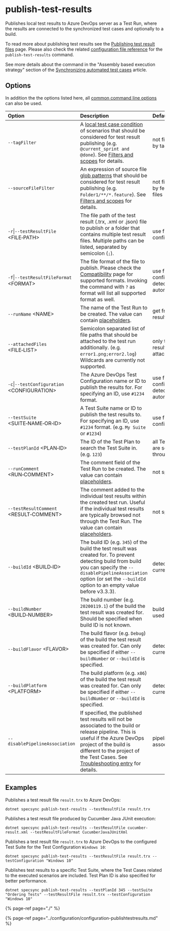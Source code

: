 # publish-test-results

Publishes local test results to Azure DevOps server as a Test Run, where the results are connected to the synchronized test cases and optionally to a build.

To read more about publishing test results see the [Publishing test result files](../../features/test-result-publishing-features/publishing-test-result-files.md) page. Please also check the related [configuration file reference](../configuration/configuration-publishtestresults.md) for the `publish-test-results` command.

See more details about the command in the "Assembly based execution strategy" section of the [Synchronizing automated test cases](../../important-concepts/synchronizing-automated-test-cases.md) article.

## Options

In addition the the options listed here, all [common command line options](./#common-command-line-options) can also be used.

| Option | Description | Default |
| :--- | :--- | :--- |
| `--tagFilter` | A [local test case condition](../../features/general-features/local-test-case-conditions.md) of scenarios that should be considered for test result publishing \(e.g. `@current_sprint and @done`\). See [Filters and scopes](../../important-concepts/filters-and-scopes.md) for details. | not filtered by tags |
| `--sourceFileFilter` | An expression of source file [glob patterns](https://en.wikipedia.org/wiki/Glob_%28programming%29) that should be considered for test result publishing (e.g. `Folder1/**/*.feature`). See [Filters and scopes](../../important-concepts/filters-and-scopes.md) for details. | not filtered by feature files |
| `-r`\|`--testResultFile` &lt;FILE&#x2011;PATH&gt; | The file path of the test result (.trx, .xml or .json) file to publish or a folder that contains multiple test result files. Multiple paths can be listed, separated by semicolon (`;`). | use from config file |
| `-f`\|`--testResultFileFormat` &lt;FORMAT&gt; | The file format of the file to publish. Please check the [Compatibility](../compatibility.md#supported-test-result-formats) page for supported formats. Invoking the command with `?` as format will list all supported format as well. | use from config file or detect automatically |
| `--runName` &lt;NAME&gt; | The name of the Test Run to be created. The value can contain [placeholders](../configuration/configuration-publishtestresults.md#setting-placeholders). | get from test result file |
| `--attachedFiles` &lt;FILE&#x2011;LIST&gt; | Semicolon separated list of file paths that should be attached to the test run additionally. (e.g. `error1.png;error2.log`) Wildcards are currently not supported. | only test result file attached |
| `-c`\|`--testConfiguration` &lt;CONFIGURATION&gt; | The Azure DevOps Test Configuration name or ID to publish the results for. For specifying an ID, use `#1234` format. | use from config file or detect automatically |
| `--testSuite` &lt;SUITE&#x2011;NAME&#x2011;OR&#x2011;ID&gt; | A Test Suite name or ID to publish the test results to. For specifying an ID, use `#1234` format. (e.g. `My Suite` or `#1234`) | use from config file |
| `--testPlanId` &lt;PLAN&#x2011;ID&gt; | The ID of the Test Plan to search the Test Suite in. (e.g. `123`) | all Test Plans are scanned through |
| `--runComment` &lt;RUN&#x2011;COMMENT&gt; | The comment field of the Test Run to be created. The value can contain [placeholders](../configuration/configuration-publishtestresults.md#setting-placeholders). | not specified |
| `--testResultComment` &lt;RESULT&#x2011;COMMENT&gt; | The comment added to the individual test results within the created test run. Useful if the individual test results are typically browsed not through the Test Run. The value can contain [placeholders](../configuration/configuration-publishtestresults.md#setting-placeholders). | not specified |
| `--buildId` &lt;BUILD&#x2011;ID&gt; | The build ID (e.g. `345`) of the build the test result was created for. To prevent detecting build from build you can specify the `--disablePipelineAssociation` option (or set the `--buildId` option to an empty value before v3.3.3). | detect from current build |
| `--buildNumber` &lt;BUILD&#x2011;NUMBER&gt; | The build number (e.g. `20200119.1`) of the build the test result was created for. Should be specified when build ID is not known. | build ID is used |
| `--buildFlavor` &lt;FLAVOR&gt; | The build flavor (e.g. `Debug`) of the build the test result was created for. Can only be specified if either `--buildNumber` or `--buildId` is specified. | detect from current build |
| `--buildPlatform` &lt;PLATFORM&gt; | The build platform (e.g. `x86`) of the build the test result was created for. Can only be specified if either `--buildNumber` or `--buildId` is specified. | detect from current build |
| `--disablePipelineAssociation` | If specified, the published test results will not be associated to the build or release pipeline. This is useful if the Azure DevOps project of the build is different to the project of the Test Cases. See [Troubleshooting entry](../../contact/troubleshooting.md#pipeline-not-found) for details. | pipelines are associated |

## Examples

Publishes a test result file `result.trx` to Azure DevOps:

```text
dotnet specsync publish-test-results --testResultFile result.trx
```

Publishes a test result file produced by Cucumber Java JUnit execution:

```text
dotnet specsync publish-test-results --testResultFile cucumber-result.xml --testResultFileFormat CucumberJavaJUnitXml
```

Publishes a test result file `result.trx` to Azure DevOps to the configured Test Suite for the Test Configuration `Windows 10`:

```text
dotnet specsync publish-test-results --testResultFile result.trx --testConfiguration "Windows 10"
```

Publishes test results to a specific Test Suite, where the Test Cases related to the executed scenarios are included. Test Plan ID is also specified for better performance.

```text
dotnet specsync publish-test-results --testPlanId 345 --testSuite "Ordering Tests" --testResultFile result.trx --testConfiguration "Windows 10"
```

{% page-ref page="./" %}

{% page-ref page="../configuration/configuration-publishtestresults.md" %}

